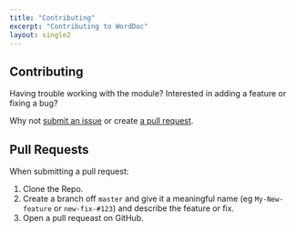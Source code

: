 ```yaml
---
title: "Contributing"
excerpt: "Contributing to WordDoc"
layout: single2
---
```


## Contributing

Having trouble working with the module? Interested in adding a feature or fixing a bug?

Why not [submit an issue](https://github.com/shanehoey/worddoc/issues/new) or create [a pull request](https://github.com/shanehoey/worddoc/pulls).


## Pull Requests

When submitting a pull request: 

1. Clone the Repo.
2. Create a branch off `master` and give it a meaningful name (eg `My-New-feature` or `new-fix-#123`) and describe the feature or fix. 
3. Open a pull requeast on GitHub.

